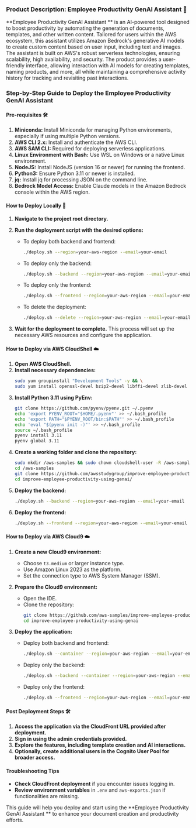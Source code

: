 ### Product Description: Employee Productivity GenAI Assistant  🌌

**Employee Productivity GenAI Assistant ** is an AI-powered tool designed to boost productivity by automating the generation of documents, templates, and other written content. Tailored for users within the AWS ecosystem, this assistant utilizes Amazon Bedrock's generative AI models to create custom content based on user input, including text and images. The assistant is built on AWS's robust serverless technologies, ensuring scalability, high availability, and security. The product provides a user-friendly interface, allowing interaction with AI models for creating templates, naming products, and more, all while maintaining a comprehensive activity history for tracking and revisiting past interactions.

### Step-by-Step Guide to Deploy the Employee Productivity GenAI Assistant 

#### Pre-requisites 🛠️

1. **Miniconda:** Install Miniconda for managing Python environments, especially if using multiple Python versions.
2. **AWS CLI 2.x:** Install and authenticate the AWS CLI.
3. **AWS SAM CLI:** Required for deploying serverless applications.
4. **Linux Environment with Bash:** Use WSL on Windows or a native Linux environment.
5. **NodeJS:** Install NodeJS (version 16 or newer) for running the frontend.
6. **Python3:** Ensure Python 3.11 or newer is installed.
7. **jq:** Install jq for processing JSON on the command line.
8. **Bedrock Model Access:** Enable Claude models in the Amazon Bedrock console within the AWS region.

#### How to Deploy Locally 🚀

1. **Navigate to the project root directory.**
2. **Run the deployment script with the desired options:**
   - To deploy both backend and frontend:
     ```bash
     ./deploy.sh --region=your-aws-region --email=your-email
     ```
   - To deploy only the backend:
     ```bash
     ./deploy.sh --backend --region=your-aws-region --email=your-email
     ```
   - To deploy only the frontend:
     ```bash
     ./deploy.sh --frontend --region=your-aws-region --email=your-email
     ```
   - To delete the deployment:
     ```bash
     ./deploy.sh --delete --region=your-aws-region --email=your-email
     ```

3. **Wait for the deployment to complete.** This process will set up the necessary AWS resources and configure the application.

#### How to Deploy via AWS CloudShell ☁️

1. **Open AWS CloudShell.**
2. **Install necessary dependencies:**
   ```bash
   sudo yum groupinstall "Development Tools" -y && \
   sudo yum install openssl-devel bzip2-devel libffi-devel zlib-devel xz-devel ncurses-devel readline-devel sqlite-devel -y
   ```
3. **Install Python 3.11 using PyEnv:**
   ```bash
   git clone https://github.com/pyenv/pyenv.git ~/.pyenv
   echo 'export PYENV_ROOT="$HOME/.pyenv"' >> ~/.bash_profile
   echo 'export PATH="$PYENV_ROOT/bin:$PATH"' >> ~/.bash_profile
   echo 'eval "$(pyenv init -)"' >> ~/.bash_profile
   source ~/.bash_profile
   pyenv install 3.11
   pyenv global 3.11
   ```
4. **Create a working folder and clone the repository:**
   ```bash
   sudo mkdir /aws-samples && sudo chown cloudshell-user -R /aws-samples
   cd /aws-samples
   git clone https://github.com/awsstudygroup/improve-employee-productivity-using-genai
   cd improve-employee-productivity-using-genai/
   ```
5. **Deploy the backend:**
   ```bash
   ./deploy.sh --backend --region=your-aws-region --email=your-email
   ```
6. **Deploy the frontend:**
   ```bash
   ./deploy.sh --frontend --region=your-aws-region --email=your-email
   ```

#### How to Deploy via AWS Cloud9 ☁️

1. **Create a new Cloud9 environment:**
   - Choose `t3.medium` or larger instance type.
   - Use Amazon Linux 2023 as the platform.
   - Set the connection type to AWS System Manager (SSM).

2. **Prepare the Cloud9 environment:**
   - Open the IDE.
   - Clone the repository:
     ```bash
     git clone https://github.com/aws-samples/improve-employee-productivity-using-genai
     cd improve-employee-productivity-using-genai
     ```

3. **Deploy the application:**
   - Deploy both backend and frontend:
     ```bash
     ./deploy.sh --container --region=your-aws-region --email=your-email
     ```
   - Deploy only the backend:
     ```bash
     ./deploy.sh --backend --container --region=your-aws-region --email=your-email
     ```
   - Deploy only the frontend:
     ```bash
     ./deploy.sh --frontend --region=your-aws-region --email=your-email
     ```

#### Post Deployment Steps 🛠️

1. **Access the application via the CloudFront URL provided after deployment.**
2. **Sign in using the admin credentials provided.**
3. **Explore the features, including template creation and AI interactions.**
4. **Optionally, create additional users in the Cognito User Pool for broader access.**

#### Troubleshooting Tips

- **Check CloudFront deployment** if you encounter issues logging in.
- **Review environment variables** in `.env` and `aws-exports.json` if functionalities are missing.

This guide will help you deploy and start using the **Employee Productivity GenAI Assistant ** to enhance your document creation and productivity efforts.